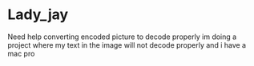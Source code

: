 # Lady_jay
Need help converting encoded picture to decode properly
im doing a project where my text in the image will not decode properly and i have a mac pro 
